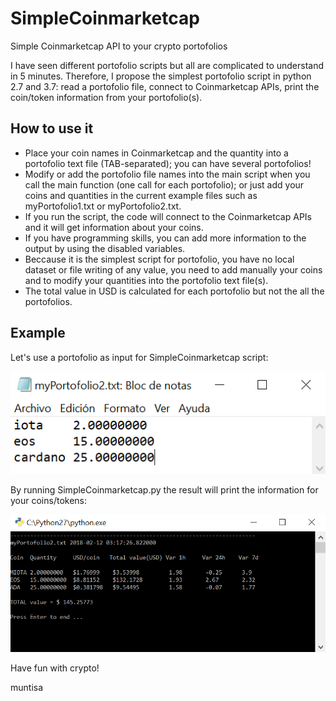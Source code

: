 # SimpleCoinmarketcap
Simple Coinmarketcap API to your crypto portofolios

I have seen different portofolio scripts but all are complicated to understand in 5 minutes. Therefore, I propose the simplest portofolio script in python 2.7 and 3.7: read a portofolio file, connect to Coinmarketcap APIs, print the coin/token information from your portofolio(s).

## How to use it
* Place your coin names in Coinmarketcap and the quantity into a portofolio text file (TAB-separated); you can have several portofolios!
* Modify or add the portofolio file names into the main script when you call the main function (one call for each portofolio); or just add your coins and quantities in the current example files such as myPortofolio1.txt or myPortofolio2.txt.
* If you run the script, the code will connect to the Coinmarketcap APIs and it will get information about your coins.
* If you have programming skills, you can add more information to the output by using the disabled variables.
* Beccause it is the simplest script for portofolio, you have no local dataset or file writing of any value, you need to add manually your coins and to modify your quantities into the portofolio text file(s).
* The total value in USD is calculated for each portofolio but not the all the portofolios.

## Example
Let's use a portofolio as input for SimpleCoinmarketcap script:

![Input](images/portofolio.png)

By running SimpleCoinmarketcap.py the result will print the information for your coins/tokens:

![Output](images/result.png)

Have fun with crypto!

muntisa
